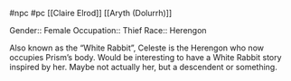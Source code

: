  #npc #pc [[Claire Elrod]] [[Aryth (Dolurrh)]]

Gender:: Female
Occupation:: Thief
Race:: Herengon

Also known as the “White Rabbit”, Celeste is the Herengon who now occupies Prism’s body. Would be interesting to have a White Rabbit story inspired by her. Maybe not actually her, but a descendent or something.
